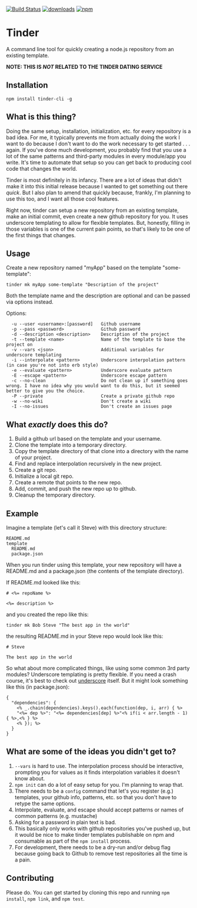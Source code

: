 [![Build Status](https://travis-ci.org/tandrewnichols/tinder-cli.png)](https://travis-ci.org/tandrewnichols/tinder-cli) [![downloads](http://img.shields.io/npm/dm/tinder-cli.svg)](https://npmjs.org/package/tinder-cli) [![npm](http://img.shields.io/npm/v/tinder-cli.svg)](https://npmjs.org/package/tinder-cli)

# Tinder

A command line tool for quickly creating a node.js repository from an existing template.

**NOTE: THIS IS _NOT_ RELATED TO THE TINDER DATING SERVICE**

## Installation

`npm install tinder-cli -g`

## What is this thing?

Doing the same setup, installation, initialization, etc. for every repository is a bad idea. For me, it typically prevents me from actually doing the work I want to do because I don't want to do the work necessary to get started . . . again. If you've done much development, you probably find that you use a lot of the same patterns and third-party modules in every module/app you write. It's time to automate that setup so you can get back to producing cool code that changes the world.

Tinder is most definitely in its infancy. There are a lot of ideas that didn't make it into this initial release because I wanted to get something out there _quick_. But I also plan to amend that quickly because, frankly, I'm planning to use this too, and I want all those cool features.

Right now, tinder can setup a new repository from an existing template, make an initial commit, even create a new github repository for you. It uses underscore templating to allow for flexible templates. But, honestly, filling in those variables is one of the current pain points, so that's likely to be one of the first things that changes.

## Usage

Create a new repository named "myApp" based on the template "some-template":

`tinder mk myApp some-template "Description of the project"`

Both the template name and the description are optional and can be passed via options instead.

Options:

```
  -u --user <username>:[password]   Github username
  -p --pass <password>              Github password
  -d --description <description>    Description of the project
  -t --template <name>              Name of the template to base the project on
  -v --vars <json>                  Additional variables for underscore templating
  -i --interpolate <pattern>        Underscore interpolation pattern (in case you're not into erb style)
  -e --evaluate <pattern>           Underscore evaluate pattern
  -E --escape <pattern>             Underscore escape pattern
  -c --no-clean                     Do not clean up if something goes wrong. I have no idea why you would want to do this, but it seemed better to give you the choice.
  -P --private                      Create a private github repo
  -w --no-wiki                      Don't create a wiki
  -I --no-issues                    Don't create an issues page
```

## What _exactly_ does this do?

1. Build a github url based on the template and your username.
2. Clone the template into a temporary directory.
3. Copy the template directory of that clone into a directory with the name of your project.
4. Find and replace interpolation recursively in the new project.
5. Create a git repo.
6. Initialize a local git repo.
7. Create a remote that points to the new repo.
8. Add, commit, and push the new repo up to github.
9. Cleanup the temporary directory.

## Example

Imagine a template (let's call it Steve) with this directory structure:

```
README.md
template
  README.md
  package.json
```

When you run tinder using this template, your new repository will have a README.md and a package.json (the contents of the template directory).

If README.md looked like this:

```
# <%= repoName %>

<%= description %>
```

and you created the repo like this:

`tinder mk Bob Steve "The best app in the world"`

the resulting README.md in your Steve repo would look like this:

```
# Steve

The best app in the world
```

So what about more complicated things, like using some common 3rd party modules? Underscore templating is pretty flexible. If you need a crash course, it's best to check out [underscore](http://underscorejs.org/#template) itself. But it might look something like this (in package.json):

```
{
  "dependencies": {
    <% _.chain(dependencies).keys().each(function(dep, i, arr) { %>
    "<%= dep %>": "<%= dependencies[dep] %>"<% if(i < arr.length - 1) { %>,<% } %>
    <% }); %>
  }
}
```

## What are some of the ideas you didn't get to?

1. `--vars` is hard to use. The interpolation process should be interactive, prompting you for values as it finds interpolation variables it doesn't know about.
2. `npm init` can do a lot of easy setup for you. I'm planning to wrap that.
3. There needs to be a `config` command that let's you register (e.g.) templates, your github info, patterns, etc. so that you don't have to retype the same options.
4. Interpolate, evaluate, and escape should accept patterns or names of common patterns (e.g. mustache)
5. Asking for a password in plain text is bad.
6. This basically only works with github repositories you've pushed up, but it would be nice to make tinder templates publishable on npm and consumable as part of the `npm install` process.
7. For development, there needs to be a dry-run and/or debug flag because going back to Github to remove test repositories all the time is a pain.

## Contributing

Please do. You can get started by cloning this repo and running `npm install`, `npm link`, and `npm test`.
